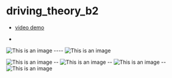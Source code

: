 # driving_theory_b2


- [video demo](https://firebasestorage.googleapis.com/v0/b/drivingtheory-b2.appspot.com/o/demo%2F19522481_19522186.mp4?alt=media&token=186f066a-d73e-420e-9a78-2e11738cadd7)

-

![This is an image](https://firebasestorage.googleapis.com/v0/b/drivingtheory-b2.appspot.com/o/demo%2FPicture1.png?alt=media&token=7d9bbf79-5415-48be-a8d1-15d957ce5054) ---- ![This is an image](https://firebasestorage.googleapis.com/v0/b/drivingtheory-b2.appspot.com/o/demo%2FThiThu.png?alt=media&token=e6ba026e-5b08-4e84-bf37-9f955446ed02)

![This is an image](https://firebasestorage.googleapis.com/v0/b/drivingtheory-b2.appspot.com/o/demo%2FPicture3.png?alt=media&token=8faf9f38-4b2e-4648-b71c-928e7f73a457) -- ![This is an image](https://firebasestorage.googleapis.com/v0/b/drivingtheory-b2.appspot.com/o/demo%2FPicture4.png?alt=media&token=001151cb-9385-469b-8646-48645f520abc) -- ![This is an image](https://firebasestorage.googleapis.com/v0/b/drivingtheory-b2.appspot.com/o/demo%2FPicture5.png?alt=media&token=95b3f12d-23d3-490f-b2ea-4ac904f9383c) -- ![This is an image](https://firebasestorage.googleapis.com/v0/b/drivingtheory-b2.appspot.com/o/demo%2FPicture6.png?alt=media&token=ebf3d859-1b6c-4bb8-982d-ad5028dd262f)
